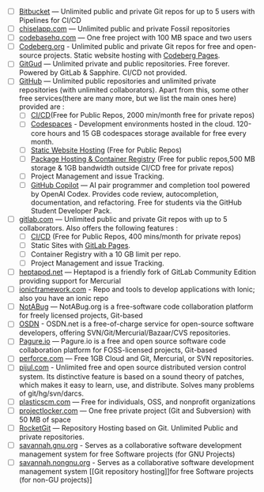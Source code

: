 - [ ] [Bitbucket](https://bitbucket.org/) — Unlimited public and private Git repos for up to 5 users with Pipelines for CI/CD
- [ ] [chiselapp.com](https://chiselapp.com/) — Unlimited public and private Fossil repositories
- [ ] [codebasehq.com](https://www.codebasehq.com/) — One free project with 100 MB space and two users
- [ ] [Codeberg.org](https://codeberg.org/) - Unlimited public and private Git repos for free and open-source projects. Static website hosting with [Codeberg Pages](https://codeberg.page/).
- [ ] [GitGud](https://gitgud.io/) — Unlimited private and public repositories. Free forever. Powered by GitLab & Sapphire. CI/CD not provided.
- [ ] [GitHub](https://github.com/) — Unlimited public repositories and unlimited private repositories (with unlimited collaborators). Apart from this, some other free services(there are many more, but we list the main ones here) provided are :
    - [ ] [CI/CD](https://github.com/features/actions)(Free for Public Repos, 2000 min/month free for private repos)
    - [ ] [Codespaces](https://github.com/codespaces) - Development environments hosted in the cloud. 120-core hours and 15 GB codespaces storage available for free every month.
    - [ ] [Static Website Hosting](https://pages.github.com/) (Free for Public Repos)
    - [ ] [Package Hosting & Container Registry](https://github.com/features/packages) (Free for public repos,500 MB storage & 1GB bandwidth outside CI/CD free for private repos)
    - [ ] Project Management and issue Tracking.
    - [ ] [GitHub Copilot](https://github.com/features/copilot) — AI pair programmer and completion tool powered by OpenAI Codex. Provides code review, autocompletion, documentation, and refactoring. Free for students via the GitHub Student Developer Pack.
- [ ] [gitlab.com](https://about.gitlab.com/) — Unlimited public and private Git repos with up to 5 collaborators. Also offers the following features :
    - [ ] [CI/CD](https://about.gitlab.com/product/continuous-integration) (Free for Public Repos, 400 mins/month for private repos)
    - [ ] Static Sites with [GitLab Pages](https://about.gitlab.com/product/pages).
    - [ ] Container Registry with a 10 GB limit per repo.
    - [ ] Project Management and issue Tracking.
- [ ] [heptapod.net](https://foss.heptapod.net/) — Heptapod is a friendly fork of GitLab Community Edition providing support for Mercurial
- [ ] [ionicframework.com](https://ionicframework.com/appflow) - Repo and tools to develop applications with Ionic; also you have an ionic repo
- [ ] [NotABug](https://notabug.org/) — NotABug.org is a free-software code collaboration platform for freely licensed projects, Git-based
- [ ] [OSDN](https://osdn.net/) - OSDN.net is a free-of-charge service for open-source software developers, offering SVN/Git/Mercurial/Bazaar/CVS repositories.
- [ ] [Pagure.io](https://pagure.io/) — Pagure.io is a free and open source software code collaboration platform for FOSS-licensed projects, Git-based
- [ ] [perforce.com](https://www.perforce.com/products/helix-teamhub) — Free 1GB Cloud and Git, Mercurial, or SVN repositories.
- [ ] [pijul.com](https://pijul.com/) - Unlimited free and open source distributed version control system. Its distinctive feature is based on a sound theory of patches, which makes it easy to learn, use, and distribute. Solves many problems of git/hg/svn/darcs.
- [ ] [plasticscm.com](https://plasticscm.com/) — Free for individuals, OSS, and nonprofit organizations
- [ ] [projectlocker.com](https://projectlocker.com/) — One free private project (Git and Subversion) with 50 MB of space
- [ ] [RocketGit](https://rocketgit.com/) — Repository Hosting based on Git. Unlimited Public and private repositories.
- [ ] [savannah.gnu.org](https://savannah.gnu.org/) - Serves as a collaborative software development management system for free Software projects (for GNU Projects)
- [ ] [savannah.nongnu.org](https://savannah.nongnu.org/) - Serves as a collaborative software development management system [[Git repository hosting]]for free Software projects (for non-GU projects)]